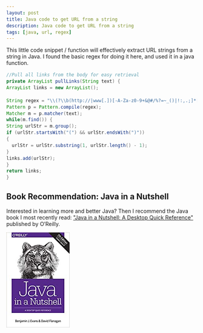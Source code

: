 ```yaml
---
layout: post
title: Java code to get URL from a string
description: Java code to get URL from a string
tags: [java, url, regex]
---
```


This little code snippet / function will effectively extract URL strings from a string in Java. I found the basic regex for doing it here, and used it in a java function.

```java
//Pull all links from the body for easy retrieval
private ArrayList pullLinks(String text) {
ArrayList links = new ArrayList();

String regex = "\\(?\\b(http://|www[.])[-A-Za-z0-9+&@#/%?=~_()|!:,.;]*[-A-Za-z0-9+&@#/%=~_()|]";
Pattern p = Pattern.compile(regex);
Matcher m = p.matcher(text);
while(m.find()) {
String urlStr = m.group();
if (urlStr.startsWith("(") && urlStr.endsWith(")"))
{
  urlStr = urlStr.substring(1, urlStr.length() - 1);
}
links.add(urlStr);
}
return links;
}
```

## Book Recommendation: Java in a Nutshell
Interested in learning more and better Java? Then I recommend the Java book I most recently read: ["Java in a Nutshell: A Desktop Quick Reference"](https://amzn.to/3pjbekB) published by O’Reilly.

![Java in a Nutshell: A Desktop Quick Reference](/assets/2022-11-04-java-get-url-from-string/java_book_recommendation_logo.jpg)
